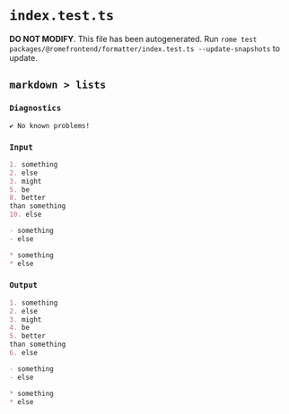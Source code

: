# `index.test.ts`

**DO NOT MODIFY**. This file has been autogenerated. Run `rome test packages/@romefrontend/formatter/index.test.ts --update-snapshots` to update.

## `markdown > lists`

### `Diagnostics`

```
✔ No known problems!

```

### `Input`

```md
1. something
2. else
3. might 
5. be 
8. better
than something
10. else

- something
- else

* something
* else

```

### `Output`

```md
1. something
2. else
3. might 
4. be 
5. better
than something
6. else

- something
- else

* something
* else

```
